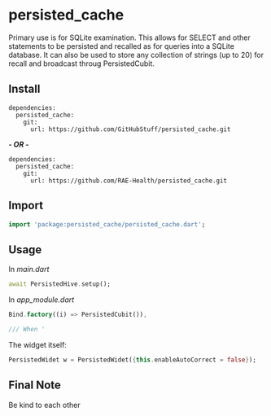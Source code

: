 # persisted_cache

Primary use is for SQLite examination. This allows for SELECT and other statements to be persisted and recalled as for queries into a SQLite database. It can also be used to store any collection of strings (up to 20) for recall and broadcast throug PersistedCubit.

## Install

```text
dependencies:
  persisted_cache:
    git:
      url: https://github.com/GitHubStuff/persisted_cache.git
```

***- OR -***

```text
dependencies:
  persisted_cache:
    git:
      url: https://github.com/RAE-Health/persisted_cache.git
```

## Import

```dart
import 'package:persisted_cache/persisted_cache.dart';
```

## Usage

In *main.dart*

```dart
await PersistedHive.setup();
```

In *app_module.dart*

```dart
Bind.factory((i) => PersistedCubit()),

/// When '
```

The widget itself:

```dart
PersistedWidet w = PersistedWidet({this.enableAutoCorrect = false});
```

## Final Note

Be kind to each other
